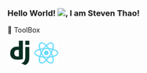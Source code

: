 ### Hello World! <img src="https://raw.githubusercontent.com/MartinHeinz/MartinHeinz/master/wave.gif" width="30px">, I am Steven Thao!
🧰 ToolBox

<img src="https://github.com/devicons/devicon/blob/master/icons/django/django-plain.svg" alt="Django logo" width="50" height="50" /> <img src="https://github.com/devicons/devicon/blob/master/icons/react/react-original.svg" alt="Django logo" width="50" height="50" />
<!--
**StevenThao21/StevenThao21** is a ✨ _special_ ✨ repository because its `README.md` (this file) appears on your GitHub profile.

---

Here are some ideas to get you started:

- 🔭 I’m currently working on ...
- 🌱 I’m currently learning ...
- 👯 I’m looking to collaborate on ...
- 🤔 I’m looking for help with ...
- 💬 Ask me about ...
- 📫 How to reach me: ...
- 😄 Pronouns: ...
- ⚡ Fun fact: ...
-->
